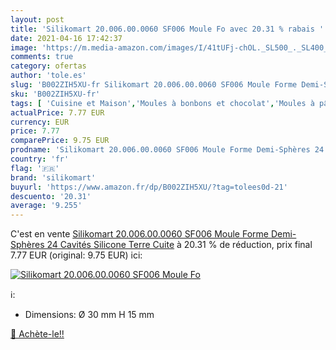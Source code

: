 ```yaml
---
layout: post
title: 'Silikomart 20.006.00.0060 SF006 Moule Fo avec 20.31 % rabais '
date: 2021-04-16 17:42:37
image: 'https://m.media-amazon.com/images/I/41tUFj-chOL._SL500_._SL400_.jpg'
comments: true
category: ofertas
author: 'tole.es'
slug: 'B002ZIH5XU-fr Silikomart 20.006.00.0060 SF006 Moule Forme Demi-Sphères...'
sku: 'B002ZIH5XU-fr'
tags: [ 'Cuisine et Maison','Moules à bonbons et chocolat','Moules à pâtisserie','Pâtisserie','Ustensiles à pâtisserie','silikomart', ]
actualPrice: 7.77 EUR
currency: EUR
price: 7.77
comparePrice: 9.75 EUR
prodname: 'Silikomart 20.006.00.0060 SF006 Moule Forme Demi-Sphères 24 Cavités Silicone Terre Cuite'
country: 'fr'
flag: '🇫🇷'
brand: 'silikomart'
buyurl: 'https://www.amazon.fr/dp/B002ZIH5XU/?tag=tolees0d-21'
descuento: '20.31'
average: '9.255'
---
```


C'est en vente [Silikomart 20.006.00.0060 SF006 Moule Forme Demi-Sphères 24 Cavités Silicone Terre Cuite](https://www.amazon.fr/dp/B002ZIH5XU/?tag=tolees0d-21)  à  20.31 % de réduction, prix final  7.77 EUR (original: 9.75 EUR) ici:

[![Silikomart 20.006.00.0060 SF006 Moule Fo](https://m.media-amazon.com/images/I/41tUFj-chOL._SL500_._SL400_.jpg)](https://www.amazon.fr/dp/B002ZIH5XU/?tag=tolees0d-21)

ℹ️:

- Dimensions: Ø 30 mm H 15 mm

[🛒 Achète-le!!](https://www.amazon.fr/dp/B002ZIH5XU/?tag=tolees0d-21)
